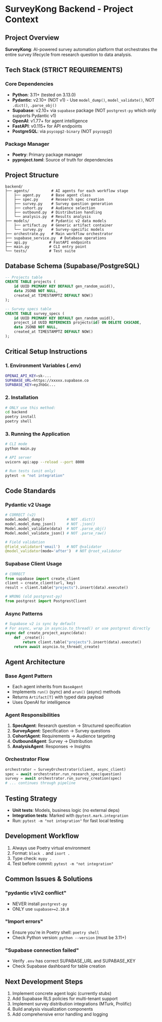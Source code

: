 # SurveyKong Backend - Project Context

## Project Overview
**SurveyKong**: AI-powered survey automation platform that orchestrates the entire survey lifecycle from research question to data analysis.

## Tech Stack (STRICT REQUIREMENTS)

### Core Dependencies
- **Python**: 3.11+ (tested on 3.13.0)
- **Pydantic**: v2.10+ (NOT v1) - Use `model_dump()`, `model_validate()`, NOT `.dict()`, `.parse_obj()`
- **Supabase**: v2.10+ via `supabase` package (NOT `postgrest-py` which only supports Pydantic v1)
- **OpenAI**: v1.77+ for agent intelligence
- **FastAPI**: v0.115+ for API endpoints
- **PostgreSQL**: via `psycopg2-binary` (NOT `psycopg2`)

### Package Manager
- **Poetry**: Primary package manager
- **pyproject.toml**: Source of truth for dependencies

## Project Structure
```
backend/
├── agents/          # AI agents for each workflow stage
│   ├── agent.py     # Base agent class
│   ├── spec.py      # Research spec creation
│   ├── survey.py    # Survey question generation
│   ├── cohort.py    # Audience selection
│   ├── outbound.py  # Distribution handling
│   └── analysis.py  # Results analysis
├── models/          # Pydantic v2 data models
│   ├── artifact.py  # Generic artifact container
│   └── survey.py    # Survey-specific models
├── orchestrate.py   # Main workflow orchestrator
├── supabase_service.py  # Database operations
├── api.py          # FastAPI endpoints
├── main.py         # CLI entry point
└── tests/          # Test suite
```

## Database Schema (Supabase/PostgreSQL)
```sql
-- Projects table
CREATE TABLE projects (
    id UUID PRIMARY KEY DEFAULT gen_random_uuid(),
    data JSONB NOT NULL,
    created_at TIMESTAMPTZ DEFAULT NOW()
);

-- Survey specs table
CREATE TABLE survey_specs (
    id UUID PRIMARY KEY DEFAULT gen_random_uuid(),
    project_id UUID REFERENCES projects(id) ON DELETE CASCADE,
    data JSONB NOT NULL,
    created_at TIMESTAMPTZ DEFAULT NOW()
);
```

## Critical Setup Instructions

### 1. Environment Variables (.env)
```bash
OPENAI_API_KEY=sk-...
SUPABASE_URL=https://xxxxx.supabase.co
SUPABASE_KEY=eyJhbGc...
```

### 2. Installation
```bash
# ONLY use this method:
cd backend
poetry install
poetry shell
```

### 3. Running the Application
```bash
# CLI mode
python main.py

# API server
uvicorn api:app --reload --port 8000

# Run tests (unit only)
pytest -m "not integration"
```

## Code Standards

### Pydantic v2 Usage
```python
# CORRECT (v2)
model.model_dump()          # NOT .dict()
model.model_dump_json()     # NOT .json()
Model.model_validate(data)  # NOT .parse_obj()
Model.model_validate_json() # NOT .parse_raw()

# Field validation
@field_validator('email')   # NOT @validator
@model_validator(mode='after')  # NOT @root_validator
```

### Supabase Client Usage
```python
# CORRECT
from supabase import create_client
client = create_client(url, key)
result = client.table("projects").insert(data).execute()

# WRONG (old postgrest-py)
from postgrest import PostgrestClient
```

### Async Patterns
```python
# Supabase v2 is sync by default
# For async, wrap in asyncio.to_thread() or use postgrest directly
async def create_project_async(data):
    def _create():
        return client.table("projects").insert(data).execute()
    return await asyncio.to_thread(_create)
```

## Agent Architecture

### Base Agent Pattern
- Each agent inherits from `BaseAgent`
- Implements `run()` (sync) and `arun()` (async) methods
- Returns `Artifact[T]` with typed data payload
- Uses OpenAI for intelligence

### Agent Responsibilities
1. **SpecAgent**: Research question → Structured specification
2. **SurveyAgent**: Specification → Survey questions
3. **CohortAgent**: Requirements → Audience targeting
4. **OutboundAgent**: Survey → Distribution
5. **AnalysisAgent**: Responses → Insights

### Orchestrator Flow
```python
orchestrator = SurveyOrchestrator(client, async_client)
spec = await orchestrator.run_research_spec(question)
survey = await orchestrator.run_survey_creation(spec)
# ... continues through pipeline
```

## Testing Strategy
- **Unit tests**: Models, business logic (no external deps)
- **Integration tests**: Marked with `@pytest.mark.integration`
- Run: `pytest -m "not integration"` for fast local testing

## Development Workflow
1. Always use Poetry virtual environment
2. Format: `black .` and `isort .`
3. Type check: `mypy .`
4. Test before commit: `pytest -m "not integration"`

## Common Issues & Solutions

### "pydantic v1/v2 conflict"
- NEVER install `postgrest-py` 
- ONLY use `supabase>=2.10.0`

### "Import errors"
- Ensure you're in Poetry shell: `poetry shell`
- Check Python version: `python --version` (must be 3.11+)

### "Supabase connection failed"
- Verify `.env` has correct SUPABASE_URL and SUPABASE_KEY
- Check Supabase dashboard for table creation

## Next Development Steps
1. Implement concrete agent logic (currently stubs)
2. Add Supabase RLS policies for multi-tenant support
3. Implement survey distribution integrations (MTurk, Prolific)
4. Build analysis visualization components
5. Add comprehensive error handling and logging
